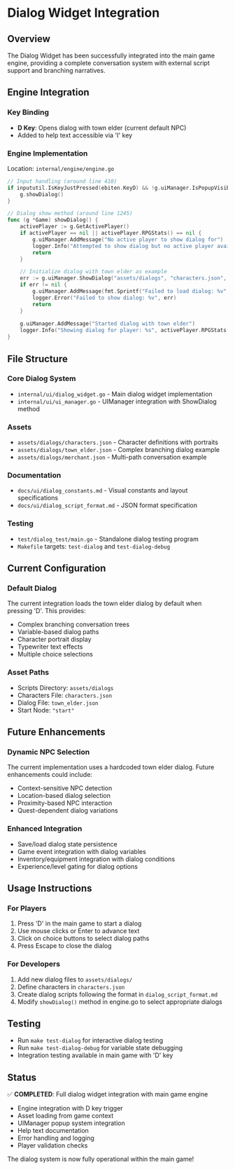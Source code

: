 # Dialog Widget Integration

## Overview
The Dialog Widget has been successfully integrated into the main game engine, providing a complete conversation system with external script support and branching narratives.

## Engine Integration

### Key Binding
- **D Key**: Opens dialog with town elder (current default NPC)
- Added to help text accessible via 'I' key

### Engine Implementation
Location: `internal/engine/engine.go`

```go
// Input handling (around line 410)
if inpututil.IsKeyJustPressed(ebiten.KeyD) && !g.uiManager.IsPopupVisible() {
    g.showDialog()
}

// Dialog show method (around line 1245)
func (g *Game) showDialog() {
    activePlayer := g.GetActivePlayer()
    if activePlayer == nil || activePlayer.RPGStats() == nil {
        g.uiManager.AddMessage("No active player to show dialog for")
        logger.Info("Attempted to show dialog but no active player available")
        return
    }

    // Initialize dialog with town elder as example
    err := g.uiManager.ShowDialog("assets/dialogs", "characters.json", "town_elder.json", "start")
    if err != nil {
        g.uiManager.AddMessage(fmt.Sprintf("Failed to load dialog: %v", err))
        logger.Error("Failed to show dialog: %v", err)
        return
    }
    
    g.uiManager.AddMessage("Started dialog with town elder")
    logger.Info("Showing dialog for player: %s", activePlayer.RPGStats().Name)
}
```

## File Structure

### Core Dialog System
- `internal/ui/dialog_widget.go` - Main dialog widget implementation
- `internal/ui/ui_manager.go` - UIManager integration with ShowDialog method

### Assets
- `assets/dialogs/characters.json` - Character definitions with portraits
- `assets/dialogs/town_elder.json` - Complex branching dialog example
- `assets/dialogs/merchant.json` - Multi-path conversation example

### Documentation
- `docs/ui/dialog_constants.md` - Visual constants and layout specifications
- `docs/ui/dialog_script_format.md` - JSON format specification

### Testing
- `test/dialog_test/main.go` - Standalone dialog testing program
- `Makefile` targets: `test-dialog` and `test-dialog-debug`

## Current Configuration

### Default Dialog
The current integration loads the town elder dialog by default when pressing 'D'. This provides:
- Complex branching conversation trees
- Variable-based dialog paths
- Character portrait display
- Typewriter text effects
- Multiple choice selections

### Asset Paths
- Scripts Directory: `assets/dialogs`
- Characters File: `characters.json`
- Dialog File: `town_elder.json`
- Start Node: `"start"`

## Future Enhancements

### Dynamic NPC Selection
The current implementation uses a hardcoded town elder dialog. Future enhancements could include:
- Context-sensitive NPC detection
- Location-based dialog selection
- Proximity-based NPC interaction
- Quest-dependent dialog variations

### Enhanced Integration
- Save/load dialog state persistence
- Game event integration with dialog variables
- Inventory/equipment integration with dialog conditions
- Experience/level gating for dialog options

## Usage Instructions

### For Players
1. Press 'D' in the main game to start a dialog
2. Use mouse clicks or Enter to advance text
3. Click on choice buttons to select dialog paths
4. Press Escape to close the dialog

### For Developers
1. Add new dialog files to `assets/dialogs/`
2. Define characters in `characters.json`
3. Create dialog scripts following the format in `dialog_script_format.md`
4. Modify `showDialog()` method in engine.go to select appropriate dialogs

## Testing
- Run `make test-dialog` for interactive dialog testing
- Run `make test-dialog-debug` for variable state debugging
- Integration testing available in main game with 'D' key

## Status
✅ **COMPLETED**: Full dialog widget integration with main game engine
- Engine integration with D key trigger
- Asset loading from game context
- UIManager popup system integration
- Help text documentation
- Error handling and logging
- Player validation checks

The dialog system is now fully operational within the main game!